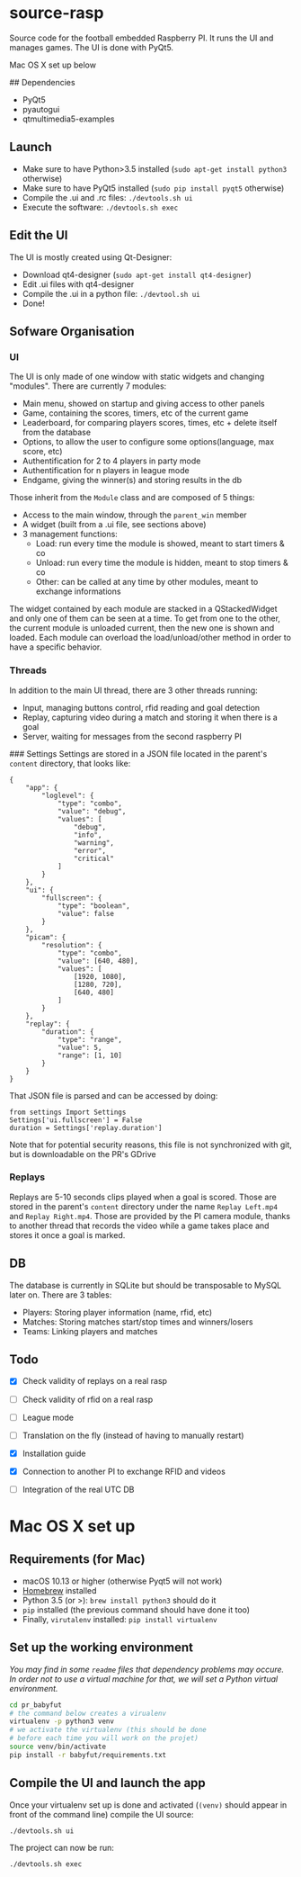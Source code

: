 # source-rasp

Source code for the football embedded Raspberry PI.
It runs the UI and manages games.
The UI is done with PyQt5.

Mac OS X set up below

## Dependencies
* PyQt5
* pyautogui
* qtmultimedia5-examples

## Launch
* Make sure to have Python>3.5 installed (`sudo apt-get install python3` otherwise)
* Make sure to have PyQt5 installed (`sudo pip install pyqt5` otherwise)
* Compile the .ui and .rc files: `./devtools.sh ui`
* Execute the software: `./devtools.sh exec`

## Edit the UI
The UI is mostly created using Qt-Designer:
* Download qt4-designer (`sudo apt-get install qt4-designer`)
* Edit .ui files with qt4-designer
* Compile the .ui in a python file: `./devtool.sh ui`
* Done!

## Sofware Organisation
### UI
The UI is only made of one window with static widgets and changing "modules".
There are currently 7 modules:
* Main menu, showed on startup and giving access to other panels
* Game, containing the scores, timers, etc of the current game
* Leaderboard, for comparing players scores, times, etc + delete itself from the database
* Options, to allow the user to configure some options(language, max score, etc)
* Authentification for 2 to 4 players in party mode
* Authentification for n players in league mode
* Endgame, giving the winner(s) and storing results in the db

Those inherit from the `Module` class and are composed of 5 things:
* Access to the main window, through the `parent_win` member
* A widget (built from a .ui file, see sections above)
* 3 management functions:
  * Load: run every time the module is showed, meant to start timers & co
  * Unload: run every time the module is hidden, meant to stop timers & co
  * Other: can be called at any time by other modules, meant to exchange informations

The widget contained by each module are stacked in a QStackedWidget and only one of them can be seen at a time.
To get from one to the other, the current module is unloaded current, then the new one is shown and loaded.
Each module can overload the load/unload/other method in order to have a specific behavior.

### Threads
In addition to the main UI thread, there are 3 other threads running:
* Input, managing buttons control, rfid reading and goal detection
* Replay, capturing video during a match and storing it when there is a goal
* Server, waiting for messages from the second raspberry PI


### Settings
Settings are stored in a JSON file located in the parent's `content` directory, that looks like:
```
{
    "app": {
		"loglevel": {
			"type": "combo",
			"value": "debug",
			"values": [
				"debug",
				"info",
				"warning",
				"error",
				"critical"
			]
		}
	},
    "ui": {
        "fullscreen": {
            "type": "boolean",
            "value": false
        }
    },
    "picam": {
        "resolution": {
            "type": "combo",
            "value": [640, 480],
            "values": [
                [1920, 1080],
                [1280, 720],
                [640, 480]
            ]
        }
    },
    "replay": {
        "duration": {
            "type": "range",
            "value": 5,
            "range": [1, 10]
        }
    }
}
```

That JSON file is parsed and can be accessed by doing:
```
from settings Import Settings
Settings['ui.fullscreen'] = False
duration = Settings['replay.duration']
```

Note that for potential security reasons, this file is not synchronized with git, but is downloadable on the PR's GDrive

### Replays
Replays are 5-10 seconds clips played when a goal is scored. Those are stored in the parent's `content` directory under the name `Replay Left.mp4` and `Replay Right.mp4`.
Those are provided by the PI camera module, thanks to another thread that records the video while a game takes place and stores it once a goal is marked.

## DB
The database is currently in SQLite but should be transposable to MySQL later on. There are 3 tables:
* Players: Storing player information (name, rfid, etc)
* Matches: Storing matches start/stop times and winners/losers
* Teams: Linking players and matches

## Todo
* [x] Check validity of replays on a real rasp
* [ ] Check validity of rfid on a real rasp
* [ ] League mode
* [ ] Translation on the fly (instead of having to manually restart)
* [x] Installation guide
* [x] Connection to another PI to exchange RFID and videos
* [ ] Integration of the real UTC DB


# Mac OS X set up

## Requirements (for Mac)
- macOS 10.13 or higher (otherwise Pyqt5 will not work)
- [Homebrew](https://brew.sh/index_fr) installed
- Python 3.5 (or >): `brew install python3` should do it
- `pip` installed (the previous command should have done it too)
- Finally, `virutalenv` installed: `pip install virtualenv`

## Set up the working environment

*You may find in some `readme` files that dependency problems may occure. In order not to use a virtual machine for that, we will set a Python virtual environment.*
```bash
cd pr_babyfut
# the command below creates a virualenv
virtualenv -p python3 venv
# we activate the virtualenv (this should be done
# before each time you will work on the projet)
source venv/bin/activate
pip install -r babyfut/requirements.txt
```

## Compile the UI and launch the app

Once your virtualenv set up is done and activated (`(venv)` should appear in front of the command line) compile the UI source:
```
./devtools.sh ui
```

The project can now be run:
```
./devtools.sh exec
```
